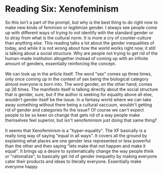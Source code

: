 <h1>Reading Six: Xenofeminism</h1>
<p>
So this isn't a part of the prompt, but why is the best thing to do right now to make new kinds of feminism or legitimize gender. I always see people come up with different ways of trying to not identify with the standard gender or to stray from what is the cultural norm. It is more a cry of counter-culture than anything else. This reading talks a lot about the gender inequalities of today, and while it is not wrong about how the world works right now, it still is talking about a social structure. Why are people not trying to get rid of the human-made institution altogether instead of coming up with an infinite amount of genders, essentially reinforcing the concept. <br><br>
We can look up in the article itself. The word "sex" comes up three times, only once coming up in the context of sex being the biological category almost everyone is born into. The word gender, on the other hand, comes up 26 times. The manifesto itself is talking directly about the social structure that is gender, sure, but if the author is seeking for equality above all else, wouldn't gender itself be the issue. In a fantasy world where we can take away something without there being a cultural vaccuum, wouldn't getting rid of gender and categories fix the issue? Of course we can't expect people to be so keen on change that gets rid of a way people make themselves feel superior, but isn't xenofeminism just doing that same thing?<br><br>
It seems that Xenofeminism is a "hyper-equality". The XF basically is a really long way of saying "equal in all ways". It covers all the ground by explaining what places are one gender less represented or less powerful than the other and then saying "lets make that not happen and make it equal". It brings up a desire to systematically change the way people think or "rationalize", to basically get rid of gender inequality by making everyone cater their products and ideas to literally everyone. Essentially make everyone happy.
</p>
